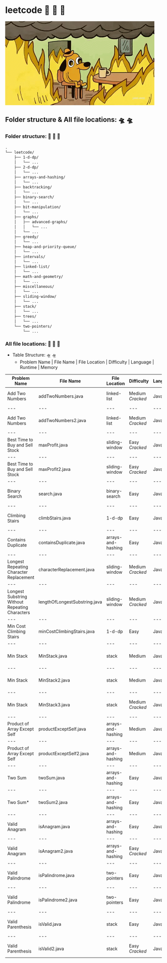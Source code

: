 # leetcode :space_invader:	:space_invader:	:space_invader:	
![](https://github.com/guillermobermejo/leetcode/blob/main/b.gif)
## Folder structure & All file locations: :flying_saucer: :flying_saucer:

### Folder structure: :space_invader: :space_invader: :space_invader:
```text
.
└── leetcode/
    ├── 1-d-dp/
    │   └── ...
    ├── 2-d-dp/
    │   └── ...
    ├── arrays-and-hashing/
    │   └── ...
    ├── backtracking/
    │   └── ...
    ├── binary-search/
    │   └── ...
    ├── bit-manipulation/
    │   └── ...
    ├── graphs/
    │   ├── advanced-graphs/
    │   │   └── ...
    │   └── ...
    ├── greedy/
    │   └── ...
    ├── heap-and-priority-queue/
    │   └── ...
    ├── intervals/
    │   └── ...
    ├── linked-list/
    │   └── ...
    ├── math-and-geometry/
    │   └── ...
    ├── miscellaneous/
    │   └── ...
    ├── sliding-window/
    │   └── ...
    ├── stack/
    │   └── ...
    ├── trees/
    │   └── ...
    └── two-pointers/
        └── ...
  ```

### All file locations: :space_invader: :space_invader: :space_invader:
- Table Structure: :flying_saucer: :flying_saucer:
  - Problem Name | File Name | File Location | Difficulty | Language | Runtime | Memory

|Problem Name|File Name|File Location|Difficulty|Language|Runtime|Memory|
|---|---|---|---|---|---|---|
|Add Two Numbers|addTwoNumbers.java|linked-list|Medium<br/>*Cracked*|Java|1ms (Beats 100%)|44.2 (Beats 32.42%)|
|---|---|---|---|---|---|---|
|Add Two Numbers|addTwoNumbers2.java|linked-list|Medium<br/>*Cracked*|Java|1ms (Beats 100%)|44.3 (Beats 30.97%)|
|---|---|---|---|---|---|---|
|Best Time to Buy and Sell Stock|maxProfit.java|sliding-window|Easy<br/>*Cracked*|Java|1ms (Beats 99.92%)|61.6mb (Beats 29.8%)|
|---|---|---|---|---|---|---|
|Best Time to Buy and Sell Stock|maxProfit2.java|sliding-window|Easy<br/>*Cracked*|Java|2ms (Beats 78.72%)|56.9mb (Beats 97.49%)|
|---|---|---|---|---|---|---|
|Binary Search|search.java|binary-search|Easy|Java|0ms (Beats 100%)|45.68mb (19.53%)|
|---|---|---|---|---|---|---|
|Climbing Stairs|climbStairs.java|1-d-dp|Easy|Java|0ms (Beats 100%)|39.7mb (Beats 49.05%)|
|---|---|---|---|---|---|---|
|Contains Duplicate|containsDuplicate.java|arrays-and-hashing|Easy|Java|10ms (Beats 85.11%)|57.8 (Beats 21.49%)|
|---|---|---|---|---|---|---|
|Longest Repeating Character Replacement|characterReplacement.java|sliding-window|Medium<br/>*Cracked*|Java|5ms (Beats 99.27%)|45.68mb (Beats 48.22%)|
|---|---|---|---|---|---|---|
|Longest Substring Without Repeating Characters|lengthOfLongestSubstring.java|sliding-window|Medium<br/>*Cracked*|Java|2ms (Beats 99.52%)|42.8mb (Beats 92.48%)|
|---|---|---|---|---|---|---|
|Min Cost Climbing Stairs|minCostClimbingStairs.java|1-d-dp|Easy|Java|0ms (Beats 100%)|43mb (Beats 64.67%)|
|---|---|---|---|---|---|---|
|Min Stack|MinStack.java|stack|Medium|Java|5ms (Beats 63.19%)|45.6mb (Beats 75.27%)|
|---|---|---|---|---|---|---|
|Min Stack|MinStack2.java|stack|Medium|Java|5ms (Beats 63.19%)|44.7mb (Beats 89.64%)|
|---|---|---|---|---|---|---|
|Min Stack|MinStack3.java|stack|Medium<br/>*Cracked*|Java|4ms (Beats 98.12%)|44.86mb (Beats 86.30%)|
|---|---|---|---|---|---|---|
|Product of Array Except Self|productExceptSelf.java|arrays-and-hashing|Medium|Java|2ms (Beats 66.87%)|53mb (Beats 51.43%)|
|---|---|---|---|---|---|---|
|Product of Array Except Self|productExceptSelf2.java|arrays-and-hashing|Medium|Java|2ms (Beats 67.37%)|54.6mb (Beats 7.31%)|
|---|---|---|---|---|---|---|
|Two Sum|twoSum.java|arrays-and-hashing|Easy|Java|2ms (Beats 84.68%)|45.4mb (Beats 6.21%)|
|---|---|---|---|---|---|---|
|Two Sum*|twoSum2.java|arrays-and-hashing|Easy|Java|5ms (Beats 57.67%)|42.8mb (Beats 99.86%)|
|---|---|---|---|---|---|---|
|Valid Anagram|isAnagram.java|arrays-and-hashing|Easy|Java|20ms (Beats 11.58%)|42.9mb (Beats 71.10%)|
|---|---|---|---|---|---|---|
|Valid Anagram|isAnagram2.java|arrays-and-hashing|Easy<br/>*Cracked*|Java|3ms (Beats 83.79%)|42.99mb (Beats 71.33%)|
|---|---|---|---|---|---|---|
|Valid Palindrome|isPalindrome.java|two-pointers|Easy|Java|1ms (Beats 100%)|43.3mb (Beats 54.5%)|
|---|---|---|---|---|---|---|
|Valid Palindrome|isPalindrome2.java|two-pointers|Easy|Java|2ms (Beats 99.31%)|42.6mb (Beats 70.2%)|
|---|---|---|---|---|---|---|
|Valid Parenthesis|isValid.java|stack|Easy|Java|2ms (Beats 79.10%)|42.9mb (Beats 20.54%)|
|---|---|---|---|---|---|---|
|Valid Parenthesis|isValid2.java|stack|Easy<br/>*Cracked*|Java|1ms (Beats 98.54%)|41.5mb (Beats 10.3%)|
